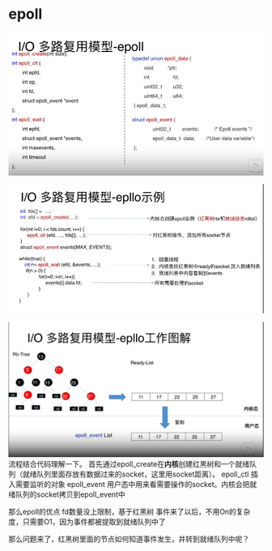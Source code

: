 # epoll
![](./pictures/epoll.png)

![](./pictures/epoll%E4%BB%A3%E7%A0%81.png)

![](./pictures/epoll%E6%B5%81%E7%A8%8B.png)
流程结合代码理解一下。
首先通过epoll_create在**内核**创建红黑树和一个就绪队列（就绪队列里面存放有数据过来的socket，这里用socket距离）。
epoll_ctl 插入需要监听的对象
epoll_event 用户态中用来看需要操作的socket。内核会把就绪队列的socket拷贝到epoll_event中

那么epoll的优点
fd数量没上限制，基于红黑树
事件来了以后，不用On的复杂度，只需要O1，因为事件都被提取到就绪队列中了

那么问题来了，红黑树里面的节点如何知道事件发生，并转到就绪队列中呢？
